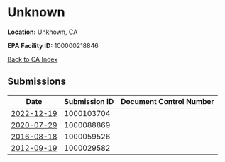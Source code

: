# Unknown

**Location:** Unknown, CA

**EPA Facility ID:** 100000218846

[Back to CA Index](../../index.md)

## Submissions

| Date | Submission ID | Document Control Number |
|------|--------------|-------------------------|
| [2022-12-19](submissions/1000103704.md) | 1000103704 |  |
| [2020-07-29](submissions/1000088869.md) | 1000088869 |  |
| [2016-08-18](submissions/1000059526.md) | 1000059526 |  |
| [2012-09-19](submissions/1000029582.md) | 1000029582 |  |
